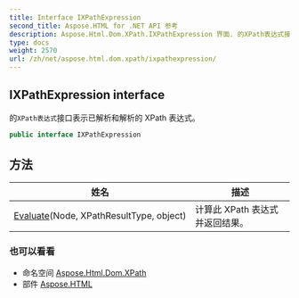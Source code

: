 ```yaml
---
title: Interface IXPathExpression
second_title: Aspose.HTML for .NET API 参考
description: Aspose.Html.Dom.XPath.IXPathExpression 界面. 的XPath表达式接口表示已解析和解析的 XPath 表达式
type: docs
weight: 2570
url: /zh/net/aspose.html.dom.xpath/ixpathexpression/
---
```

## IXPathExpression interface

的`XPath表达式`接口表示已解析和解析的 XPath 表达式。

```csharp
public interface IXPathExpression
```

## 方法

| 姓名 | 描述 |
| --- | --- |
| [Evaluate](../../aspose.html.dom.xpath/ixpathexpression/evaluate/)(Node, XPathResultType, object) | 计算此 XPath 表达式并返回结果。 |

### 也可以看看

* 命名空间 [Aspose.Html.Dom.XPath](../../aspose.html.dom.xpath/)
* 部件 [Aspose.HTML](../../)


